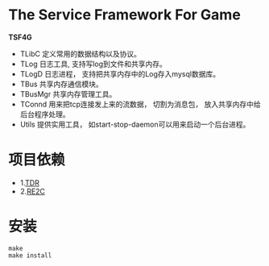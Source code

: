 The Service Framework For Game
==============================
**TSF4G**

- TLibC 定义常用的数据结构以及协议。
- TLog 日志工具, 支持写log到文件和共享内存。
- TLogD 日志进程， 支持把共享内存中的Log存入mysql数据库。
- TBus 共享内存通信模块。
- TBusMgr 共享内存管理工具。
- TConnd 用来把tcp连接发上来的流数据， 切割为消息包， 放入共享内存中给后台程序处理。
- Utils 提供实用工具， 如start-stop-daemon可以用来启动一个后台进程。

项目依赖
========

- 1.[TDR](http://github.com/randyliu/TDR)
- 2.[RE2C](http://www.re2c.org)

安装
====
	make
	make install

